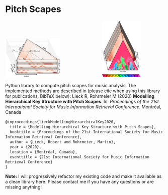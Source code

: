 # Pitch Scapes

<img src="./doc/figure_1.png" alt="Figure 1" width=35%>                                 <img src="./doc/figure_2.png" alt="Figure 2" width=25%>

Python library to compute pitch scapes for music analysis. The implemented methods are described in (please cite when using this library for publications, BibTeX below): Lieck R, Rohrmeier M (2020) **Modelling Hierarchical Key Structure with Pitch Scapes**. In: *Proceedings of the 21st International Society for Music Information Retrieval Conference*. Montréal, Canada
```
@inproceedings{lieckModellingHierarchicalKey2020,
  title = {Modelling Hierarchical Key Structure with Pitch Scapes},
  booktitle = {Proceedings of the 21st International Society for Music Information Retrieval Conference},
  author = {Lieck, Robert and Rohrmeier, Martin},
  year = {2020},
  location = {Montréal, Canada},
  eventtitle = {21st International Society for Music Information Retrieval Conference}
}
```

**Note:** I will progressively refactor my existing code and make it available as a clean library here. Please contact me if you have any questions or are missing anything!
